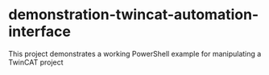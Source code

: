 # demonstration-twincat-automation-interface
This project demonstrates a working PowerShell example for manipulating a TwinCAT project
